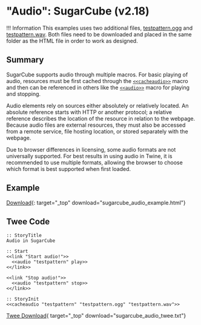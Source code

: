 # "Audio": SugarCube (v2.18)

!!! Information
    This examples uses two additional files, [testpattern.ogg](testpattern.ogg) and [testpattern.wav](testpattern.wav). Both files need to be downloaded and placed in the same folder as the HTML file in order to work as designed.

## Summary

SugarCube supports audio through multiple macros. For basic playing of audio, resources must be first cached through the [`<<cacheaudio>>`](http://www.motoslave.net/sugarcube/2/docs/macros.html#macros-cacheaudio) macro and then can be referenced in others like the [`<<audio>>`](http://www.motoslave.net/sugarcube/2/docs/macros.html#macros-audio) macro for playing and stopping.

Audio elements rely on sources either absolutely or relatively located. An absolute reference starts with HTTP or another protocol; a relative reference describes the location of the resource in relation to the webpage. Because audio files are external resources, they must also be accessed from a remote service, file hosting location, or stored separately with the webpage.

Due to browser differences in licensing, some audio formats are not universally supported. For best results in using audio in Twine, it is recommended to use multiple formats, allowing the browser to choose which format is best supported when first loaded.

## Example

[Download](sugarcube_audio_example.html){: target="_top" download="sugarcube_audio_example.html"}

## Twee Code

```twee
:: StoryTitle
Audio in SugarCube

:: Start
<<link "Start audio!">>
  <<audio "testpattern" play>>
<</link>>

<<link "Stop audio!">>
  <<audio "testpattern" stop>>
<</link>>

:: StoryInit
<<cacheaudio "testpattern" "testpattern.ogg" "testpattern.wav">>
```

[Twee Download](sugarcube_audio_twee.txt){ target="_top" download="sugarcube_audio_twee.txt"}
